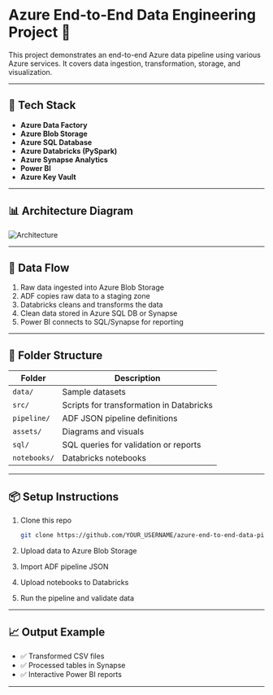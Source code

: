 # Azure End-to-End Data Engineering Project 🚀

This project demonstrates an end-to-end Azure data pipeline using various Azure services. It covers data ingestion, transformation, storage, and visualization.

---

## 🧠 Tech Stack

- **Azure Data Factory**
- **Azure Blob Storage**
- **Azure SQL Database**
- **Azure Databricks (PySpark)**
- **Azure Synapse Analytics**
- **Power BI**
- **Azure Key Vault**

---

## 📊 Architecture Diagram

![Architecture](assets/architecture.png)

---

## 🔄 Data Flow

1. Raw data ingested into Azure Blob Storage
2. ADF copies raw data to a staging zone
3. Databricks cleans and transforms the data
4. Clean data stored in Azure SQL DB or Synapse
5. Power BI connects to SQL/Synapse for reporting

---

## 📁 Folder Structure

| Folder       | Description                             |
|--------------|-----------------------------------------|
| `data/`      | Sample datasets                         |
| `src/`       | Scripts for transformation in Databricks|
| `pipeline/`  | ADF JSON pipeline definitions           |
| `assets/`    | Diagrams and visuals                    |
| `sql/`       | SQL queries for validation or reports   |
| `notebooks/` | Databricks notebooks                    |

---

## 📦 Setup Instructions

1. Clone this repo  
   ```bash
   git clone https://github.com/YOUR_USERNAME/azure-end-to-end-data-pipeline.git
   ```

2. Upload data to Azure Blob Storage

3. Import ADF pipeline JSON

4. Upload notebooks to Databricks

5. Run the pipeline and validate data

---

## 📈 Output Example

- ✅ Transformed CSV files
- ✅ Processed tables in Synapse
- ✅ Interactive Power BI reports

---
